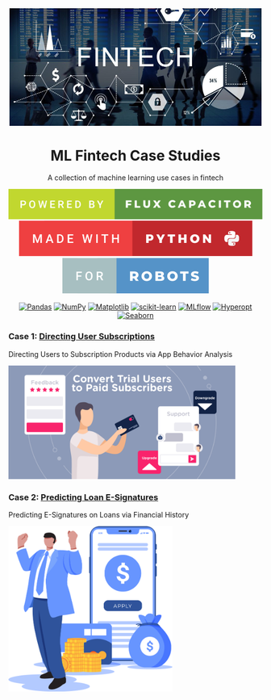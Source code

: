 <div align="center">

  <img src="./images/fintech.jpg" width="500" alt="Directing"/>

# ML Fintech Case Studies

A collection of machine learning use cases in fintech

  <img src="images/powered-by-flux-capacitor.svg" alt="powered-by-flux-capacitor"/>
  <img src="images/made-with-python.svg" alt="made-with-python"/>
  <img src="images/for-robots.svg" alt="for-robots"/>

[![Pandas](https://img.shields.io/badge/pandas-%23150458.svg?style=for-the-badge&logo=pandas&logoColor=white)](https://pandas.pydata.org/docs/getting_started/index.html)
[![NumPy](https://img.shields.io/badge/numpy-%23013243.svg?style=for-the-badge&logo=numpy&logoColor=white)](https://numpy.org/doc/stable/)
[![Matplotlib](https://img.shields.io/badge/Matplotlib-%23ffffff.svg?style=for-the-badge&logo=Matplotlib&logoColor=black)](https://matplotlib.org/)
[![scikit-learn](https://img.shields.io/badge/scikit--learn-%23F7931E.svg?style=for-the-badge&logo=scikit-learn&logoColor=white)](https://scikit-learn.org/stable/)
[![MLflow](https://img.shields.io/badge/mlflow-%23d9ead3.svg?style=for-the-badge&logo=mlflow&logoColor=blue)](https://mlflow.org/)
[![Hyperopt](https://img.shields.io/badge/Hyperopt-254117?style=for-the-badge)](http://hyperopt.github.io/hyperopt/)
[![Seaborn](https://img.shields.io/badge/Seaborn-5A819C?style=for-the-badge)](https://seaborn.pydata.org/)

</div>

### Case 1: [Directing User Subscriptions](./directing-user-subscriptions/README.md)

Directing Users to Subscription Products via App Behavior Analysis

<img src="./images/convert-users.png" width="450" alt="convert-users"/>

<br/>

### Case 2: [Predicting Loan E-Signatures](./predicting-loan-signatures/README.md)

Predicting E-Signatures on Loans via Financial History

<img src="./images/predicting-loan-e-sign.png" width="325" alt="loan-e-sign"/>
